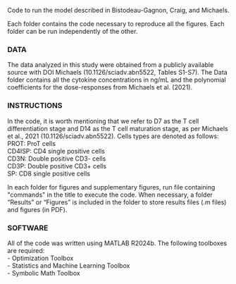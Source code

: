 Code to run the model described in Bistodeau-Gagnon, Craig, and Michaels. 

Each folder contains the code necessary to reproduce all the figures. Each folder can be run independently of the other. 

### DATA
The data analyzed in this study were obtained from a publicly available source with DOI Michaels (10.1126/sciadv.abn5522, Tables S1-S7). The Data folder contains all the cytokine concentrations in ng/mL and the polynomial coefficients for the dose-responses from Michaels et al. (2021).

### INSTRUCTIONS
In the code, it is worth mentioning that we refer to D7 as the T cell differentiation stage and D14 as the T cell maturation stage, as per Michaels et al., 2021 (10.1126/sciadv.abn5522). 
Cells types are denoted as follows:
	PROT: ProT cells  
	CD4ISP: CD4 single positive cells  
	CD3N: Double positive CD3- cells  
	CD3P: Double positive CD3+ cells  
	SP: CD8 single positive cells  

In each folder for figures and supplementary figures, run file containing "commands" in the title to execute the code. 
When necessary, a folder “Results” or “Figures” is included in the folder to store results files (.m files) and figures (in PDF). 

### SOFTWARE
All of the code was written using MATLAB R2024b. The following toolboxes are required:  
	- Optimization Toolbox  
 	- Statistics and Machine Learning Toolbox  
  	- Symbolic Math Toolbox  
